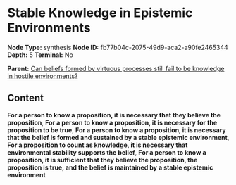 # Stable Knowledge in Epistemic Environments

**Node Type:** synthesis
**Node ID:** fb77b04c-2075-49d9-aca2-a90fe2465344
**Depth:** 5
**Terminal:** No

**Parent:** [Can beliefs formed by virtuous processes still fail to be knowledge in hostile environments?](can-beliefs-formed-by-virtuous-processes-still-fail-to-be-knowledge-in-hostile-environments-antithesis-4b5d5faf-2a4e-4985-88ca-23b049e41b11.md)

## Content

**For a person to know a proposition, it is necessary that they believe the proposition**, **For a person to know a proposition, it is necessary for the proposition to be true**, **For a person to know a proposition, it is necessary that the belief is formed and sustained by a stable epistemic environment**, **For a proposition to count as knowledge, it is necessary that environmental stability supports the belief**, **For a person to know a proposition, it is sufficient that they believe the proposition, the proposition is true, and the belief is maintained by a stable epistemic environment**
